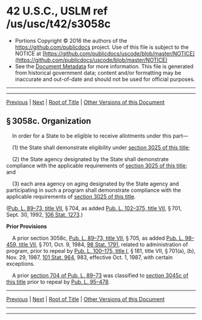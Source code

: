 ---
---

# 42 U.S.C., USLM ref /us/usc/t42/s3058c

* Portions Copyright © 2016 the authors of the https://github.com/publicdocs project.
  Use of this file is subject to the NOTICE at [https://github.com/publicdocs/uscode/blob/master/NOTICE](https://github.com/publicdocs/uscode/blob/master/NOTICE)
* See the [Document Metadata](././../../../../../../..//README.md) for more information.
  This file is generated from historical government data; content and/or formatting may be inaccurate and out-of-date and should not be used for official purposes.

----------
----------

[Previous](./../../../../../../..//us/usc/t42/ch35/schXI/ptA/spti/m__us_usc_t42_s3058b.md) | [Next](./../../../../../../..//us/usc/t42/ch35/schXI/ptA/spti/m__us_usc_t42_s3058d.md) | [Root of Title](./../../../../../../../) | [Other Versions of this Document](https://publicdocs.github.io/go/links?ns=uslm&ref=%2Fus%2Fusc%2Ft42%2Fs3058c)

## § 3058c. Organization

    In order for a State to be eligible to receive allotments under this part—

    (1) the State shall demonstrate eligibility under [section 3025 of this title][/us/usc/t42/s3025];

    (2) the State agency designated by the State shall demonstrate compliance with the applicable requirements of [section 3025 of this title][/us/usc/t42/s3025]; and

    (3) each area agency on aging designated by the State agency and participating in such a program shall demonstrate compliance with the applicable requirements of [section 3025 of this title][/us/usc/t42/s3025].

([Pub. L. 89–73, title VII][/us/pl/89/73/tVII], § 704, as added [Pub. L. 102–375, title VII][/us/pl/102/375/tVII], § 701, Sept. 30, 1992, [106 Stat. 1273][/us/stat/106/1273].)

 __Prior Provisions__ 

    A prior section 3058c, [Pub. L. 89–73, title VII][/us/pl/89/73/tVII], § 705, as added [Pub. L. 98–459, title VII][/us/pl/98/459/tVII], § 701, Oct. 9, 1984, [98 Stat. 1791][/us/stat/98/1791], related to administration of program, prior to repeal by [Pub. L. 100–175, title I][/us/pl/100/175/tI], § 181, title VII, § 701(a), (b), Nov. 29, 1987, [101 Stat. 964][/us/stat/101/964], 983, effective Oct. 1, 1987, with certain exceptions.

    A prior [section 704 of Pub. L. 89–73][/us/pl/89/73/s704] was classified to [section 3045c of this title][/us/usc/t42/s3045c] prior to repeal by [Pub. L. 95–478][/us/pl/95/478].

----------

[Previous](./../../../../../../..//us/usc/t42/ch35/schXI/ptA/spti/m__us_usc_t42_s3058b.md) | [Next](./../../../../../../..//us/usc/t42/ch35/schXI/ptA/spti/m__us_usc_t42_s3058d.md) | [Root of Title](./../../../../../../../) | [Other Versions of this Document](https://publicdocs.github.io/go/links?ns=uslm&ref=%2Fus%2Fusc%2Ft42%2Fs3058c)

----------
----------

[/us/usc/t42/s3025]: https://publicdocs.github.io/go/links?ns=uslm&ref=%2Fus%2Fusc%2Ft42%2Fs3025
[/us/usc/t42/s3025]: https://publicdocs.github.io/go/links?ns=uslm&ref=%2Fus%2Fusc%2Ft42%2Fs3025
[/us/usc/t42/s3025]: https://publicdocs.github.io/go/links?ns=uslm&ref=%2Fus%2Fusc%2Ft42%2Fs3025
[/us/pl/89/73/tVII]: https://publicdocs.github.io/go/links?ns=uslm&ref=%2Fus%2Fpl%2F89%2F73%2FtVII
[/us/pl/102/375/tVII]: https://publicdocs.github.io/go/links?ns=uslm&ref=%2Fus%2Fpl%2F102%2F375%2FtVII
[/us/stat/106/1273]: https://publicdocs.github.io/go/links?ns=uslm&ref=%2Fus%2Fstat%2F106%2F1273
[/us/pl/89/73/tVII]: https://publicdocs.github.io/go/links?ns=uslm&ref=%2Fus%2Fpl%2F89%2F73%2FtVII
[/us/pl/98/459/tVII]: https://publicdocs.github.io/go/links?ns=uslm&ref=%2Fus%2Fpl%2F98%2F459%2FtVII
[/us/stat/98/1791]: https://publicdocs.github.io/go/links?ns=uslm&ref=%2Fus%2Fstat%2F98%2F1791
[/us/pl/100/175/tI]: https://publicdocs.github.io/go/links?ns=uslm&ref=%2Fus%2Fpl%2F100%2F175%2FtI
[/us/stat/101/964]: https://publicdocs.github.io/go/links?ns=uslm&ref=%2Fus%2Fstat%2F101%2F964
[/us/pl/89/73/s704]: https://publicdocs.github.io/go/links?ns=uslm&ref=%2Fus%2Fpl%2F89%2F73%2Fs704
[/us/usc/t42/s3045c]: https://publicdocs.github.io/go/links?ns=uslm&ref=%2Fus%2Fusc%2Ft42%2Fs3045c
[/us/pl/95/478]: https://publicdocs.github.io/go/links?ns=uslm&ref=%2Fus%2Fpl%2F95%2F478


